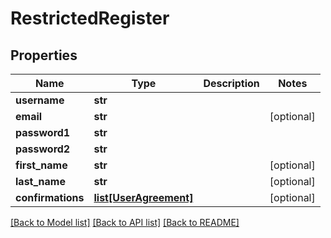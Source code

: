# RestrictedRegister

## Properties
Name | Type | Description | Notes
------------ | ------------- | ------------- | -------------
**username** | **str** |  | 
**email** | **str** |  | [optional] 
**password1** | **str** |  | 
**password2** | **str** |  | 
**first_name** | **str** |  | [optional] 
**last_name** | **str** |  | [optional] 
**confirmations** | [**list[UserAgreement]**](UserAgreement.md) |  | [optional] 

[[Back to Model list]](../README.md#documentation-for-models) [[Back to API list]](../README.md#documentation-for-api-endpoints) [[Back to README]](../README.md)

